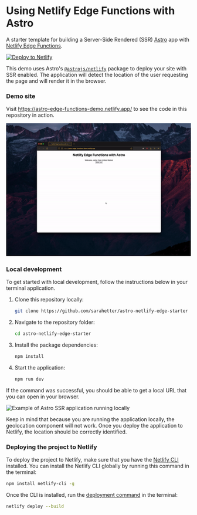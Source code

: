# Using Netlify Edge Functions with Astro

A starter template for building a Server-Side Rendered (SSR) [Astro](https://astro.build/) app with [Netlify Edge Functions](https://docs.netlify.com/netlify-labs/experimental-features/edge-functions/).

[![Deploy to Netlify](https://www.netlify.com/img/deploy/button.svg)](https://app.netlify.com/start/deploy?repository=https://github.com/sarahetter/astro-netlify-edge-starter)

This demo uses Astro's [`@astrojs/netlify`](https://github.com/withastro/astro/tree/main/packages/integrations/netlify) package to deploy your site with SSR enabled. The application will detect the location of the user requesting the page and will render it in the browser.

### Demo site

Visit https://astro-edge-functions-demo.netlify.app/ to see the code in this repository in action.

![Example of the sample application detectiong the location and showing an in-browser alert](media/ssr_hydration.gif)

### Local development

To get started with local development, follow the instructions below in your terminal application.

1. Clone this repository locally:

    ```bash
    git clone https://github.com/sarahetter/astro-netlify-edge-starter
    ```
2. Navigate to the repository folder:

    ```bash
    cd astro-netlify-edge-starter
    ```
3. Install the package dependencies:

    ```bash
    npm install
    ```

4. Start the application:

    ```bash
    npm run dev
    ```

If the command was successful, you should be able to get a local URL that you can open in your browser.

![Example of Astro SSR application running locally](media/npm_run_dev.gif)

Keep in mind that because you are running the application locally, the geolocation component will not work. Once you deploy the application to Netlify, the location should be correctly identified.

### Deploying the project to Netlify

To deploy the project to Netlify, make sure that you have the [Netlify CLI](https://docs.netlify.com/cli/get-started/) installed. You can install the Netlify CLI globally by running this command in the terminal:

```bash
npm install netlify-cli -g
```

Once the CLI is installed, run the [deployment command](https://cli.netlify.com/commands/deploy) in the terminal:

```bash
netlify deploy --build
```
